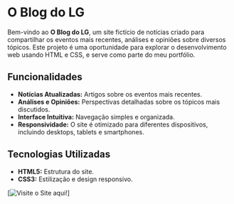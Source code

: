 # O Blog do LG

Bem-vindo ao **O Blog do LG**, um site fictício de notícias criado para compartilhar os eventos mais recentes, análises e opiniões sobre diversos tópicos. Este projeto é uma oportunidade para explorar 
o desenvolvimento web usando HTML e CSS, e serve como parte do meu portfólio.

## Funcionalidades

- **Notícias Atualizadas:** Artigos sobre os eventos mais recentes.
- **Análises e Opiniões:** Perspectivas detalhadas sobre os tópicos mais discutidos.
- **Interface Intuitiva:** Navegação simples e organizada.
- **Responsividade:** O site é otimizado para diferentes dispositivos, incluindo desktops, tablets e smartphones.

## Tecnologias Utilizadas

- **HTML5:** Estrutura do site.
- **CSS3:** Estilização e design responsivo.

[![Visite o Site aqui!](https://blogdolg-git-main-luczinnxs-projects.vercel.app/)]
